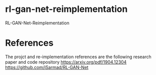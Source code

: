 # rl-gan-net-reimplementation
RL-GAN-Net-Reimplementation

# References
The projct and re-implementation references are the following research paper and code repository
https://arxiv.org/pdf/1904.12304
https://github.com/iSarmad/RL-GAN-Net
